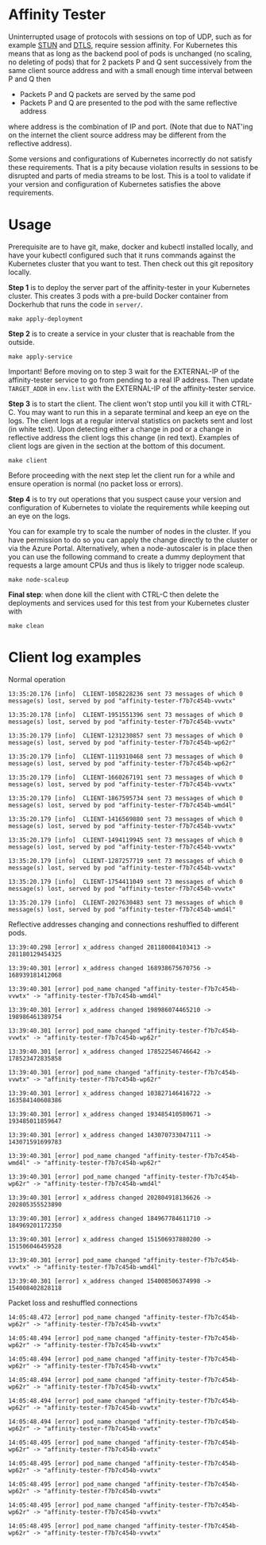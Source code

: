 # Affinity Tester

Uninterrupted usage of protocols with sessions on top of UDP, such as for example
[STUN](https://en.wikipedia.org/wiki/STUN)
and
[DTLS](https://en.wikipedia.org/wiki/Datagram_Transport_Layer_Security),
require session affinity.
For Kubernetes this means that as long as the backend pool of pods is unchanged (no scaling, no deleting of pods)
that for 2 packets P and Q sent successively from the same client source address and with a small enough time interval between P and Q then

 - Packets P and Q packets are served by the same pod
 - Packets P and Q are presented to the pod with the same reflective address

where address is the combination of IP and port. 
(Note that due to NAT'ing on the internet the client source address may be different from the reflective address).

Some versions and configurations of Kubernetes incorrectly do not satisfy these requirements.
That is a pity because violation results in sessions to be disrupted and parts of media streams to be lost.
This is a tool to validate if your version and configuration of Kubernetes satisfies the above requirements.

# Usage

Prerequisite are to have git, make, docker and kubectl installed locally, and have
your kubectl configured such that it runs commands against the Kubernetes
cluster that you want to test. Then check out this git repository locally.

**Step 1** is to deploy the server part of the affinity-tester in your Kubernetes cluster. 
This creates 3 pods with a pre-build Docker container from Dockerhub that runs the code in `server/`.
```
make apply-deployment
``` 

**Step 2** is to create a service in your cluster that is reachable from the outside.
```
make apply-service
```

Important! Before moving on to step 3 wait for the EXTERNAL-IP of the
affinity-tester service to go from pending to a real IP address.  Then update
`TARGET_ADDR` in `env.list` with the EXTERNAL-IP of the affinity-tester
service.

**Step 3** is to start the client. The client won't stop until you kill it with CTRL-C.
You may want to run this in a separate terminal and keep an eye on the logs.
The client logs at a regular interval statistics on packets sent and lost (in white text).
Upon detecting either a change in pod or a change in reflective address the client logs this change (in red text).
Examples of client logs are given in the section at the bottom of this document.

```
make client
```

Before proceeding with the next step let the client run for a while and ensure operation is normal (no packet loss or errors).

**Step 4** is to try out operations that you suspect cause your version and
configuration of Kubernetes to violate the requirements while keeping out an
eye on the logs.

You can for example try to scale the number of nodes in the cluster.
If you have permission to do so you can apply the change directly to the cluster or via the Azure Portal.
Alternatively, when a node-autoscaler is in place then you can use the following command to create a dummy
deployment that requests a large amount CPUs and thus is likely to trigger node scaleup.
```
make node-scaleup
```

**Final step**: when done kill the client with CTRL-C then delete the deployments and services used for this test
from your Kubernetes cluster with

```
make clean
```


# Client log examples


Normal operation
```
13:35:20.176 [info]  CLIENT-1058228236 sent 73 messages of which 0 message(s) lost, served by pod "affinity-tester-f7b7c454b-vvwtx"
 
13:35:20.178 [info]  CLIENT-1951551396 sent 73 messages of which 0 message(s) lost, served by pod "affinity-tester-f7b7c454b-vvwtx"
 
13:35:20.179 [info]  CLIENT-1231230857 sent 73 messages of which 0 message(s) lost, served by pod "affinity-tester-f7b7c454b-wp62r"

13:35:20.179 [info]  CLIENT-1119310468 sent 73 messages of which 0 message(s) lost, served by pod "affinity-tester-f7b7c454b-wp62r"

13:35:20.179 [info]  CLIENT-1660267191 sent 73 messages of which 0 message(s) lost, served by pod "affinity-tester-f7b7c454b-vvwtx"

13:35:20.179 [info]  CLIENT-1867595734 sent 73 messages of which 0 message(s) lost, served by pod "affinity-tester-f7b7c454b-wmd4l"

13:35:20.179 [info]  CLIENT-1416569880 sent 73 messages of which 0 message(s) lost, served by pod "affinity-tester-f7b7c454b-vvwtx"

13:35:20.179 [info]  CLIENT-1494119945 sent 73 messages of which 0 message(s) lost, served by pod "affinity-tester-f7b7c454b-vvwtx"

13:35:20.179 [info]  CLIENT-1287257719 sent 73 messages of which 0 message(s) lost, served by pod "affinity-tester-f7b7c454b-vvwtx"

13:35:20.179 [info]  CLIENT-1754411049 sent 73 messages of which 0 message(s) lost, served by pod "affinity-tester-f7b7c454b-vvwtx"

13:35:20.179 [info]  CLIENT-2027630483 sent 73 messages of which 0 message(s) lost, served by pod "affinity-tester-f7b7c454b-wmd4l"
````

Reflective addresses changing and connections reshuffled to different pods.
```
13:39:40.298 [error] x_address changed 281180084103413 -> 281180129454325
 
13:39:40.301 [error] x_address changed 168938675670756 -> 168939181412068
 
13:39:40.301 [error] pod_name changed "affinity-tester-f7b7c454b-vvwtx" -> "affinity-tester-f7b7c454b-wmd4l"

13:39:40.301 [error] x_address changed 198986074465210 -> 198986461389754

13:39:40.301 [error] pod_name changed "affinity-tester-f7b7c454b-vvwtx" -> "affinity-tester-f7b7c454b-wp62r"

13:39:40.301 [error] x_address changed 178522546746642 -> 178523472835858
 
13:39:40.301 [error] pod_name changed "affinity-tester-f7b7c454b-vvwtx" -> "affinity-tester-f7b7c454b-wp62r"
 
13:39:40.301 [error] x_address changed 103827146416722 -> 163584140608386

13:39:40.301 [error] x_address changed 193485410580671 -> 193485011859647

13:39:40.301 [error] x_address changed 143070733047111 -> 143071591699783

13:39:40.301 [error] pod_name changed "affinity-tester-f7b7c454b-wmd4l" -> "affinity-tester-f7b7c454b-wp62r"

13:39:40.301 [error] pod_name changed "affinity-tester-f7b7c454b-wp62r" -> "affinity-tester-f7b7c454b-wmd4l"

13:39:40.301 [error] x_address changed 202804918136626 -> 202805355523890

13:39:40.301 [error] x_address changed 184967784611710 -> 184969201172350

13:39:40.301 [error] x_address changed 151506937880200 -> 151506046459528
 
13:39:40.301 [error] pod_name changed "affinity-tester-f7b7c454b-vvwtx" -> "affinity-tester-f7b7c454b-wmd4l"

13:39:40.301 [error] x_address changed 154008506374998 -> 154008402828118
```

Packet loss and reshuffled connections
```
14:05:48.472 [error] pod_name changed "affinity-tester-f7b7c454b-wp62r" -> "affinity-tester-f7b7c454b-vvwtx"
 
14:05:48.494 [error] pod_name changed "affinity-tester-f7b7c454b-wp62r" -> "affinity-tester-f7b7c454b-vvwtx"
 
14:05:48.494 [error] pod_name changed "affinity-tester-f7b7c454b-wp62r" -> "affinity-tester-f7b7c454b-vvwtx"

14:05:48.494 [error] pod_name changed "affinity-tester-f7b7c454b-wp62r" -> "affinity-tester-f7b7c454b-vvwtx"

14:05:48.494 [error] pod_name changed "affinity-tester-f7b7c454b-wp62r" -> "affinity-tester-f7b7c454b-vvwtx"

14:05:48.494 [error] pod_name changed "affinity-tester-f7b7c454b-wp62r" -> "affinity-tester-f7b7c454b-vvwtx"
 
14:05:48.495 [error] pod_name changed "affinity-tester-f7b7c454b-wp62r" -> "affinity-tester-f7b7c454b-vvwtx"

14:05:48.495 [error] pod_name changed "affinity-tester-f7b7c454b-wp62r" -> "affinity-tester-f7b7c454b-vvwtx"

14:05:48.495 [error] pod_name changed "affinity-tester-f7b7c454b-wp62r" -> "affinity-tester-f7b7c454b-vvwtx"

14:05:48.495 [error] pod_name changed "affinity-tester-f7b7c454b-wp62r" -> "affinity-tester-f7b7c454b-vvwtx"
 
14:05:48.495 [error] pod_name changed "affinity-tester-f7b7c454b-wp62r" -> "affinity-tester-f7b7c454b-vvwtx"
```
